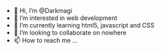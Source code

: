 - 👋 Hi, I’m @Darkmagi
- 👀 I’m interested in web development
- 🌱 I’m currently learning html5, javascript and CSS 
- 💞️ I’m looking to collaborate on nowhere 
- 📫 How to reach me ...

<!---
Darkmagi/Darkmagi is a ✨ special ✨ repository because its `README.md` (this file) appears on your GitHub profile.
You can click the Preview link to take a look at your changes.
--->
